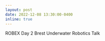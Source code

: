 ```yaml
---
layout: post
date: 2022-12-08 13:30:00-0400
inline: true
---
```


ROBEX Day 2 Brest Underwater Robotics Talk